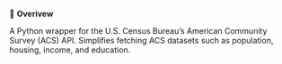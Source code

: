 🧭 **Overivew** 

A Python wrapper for the U.S. Census Bureau’s American Community Survey (ACS) API. Simplifies fetching ACS datasets such as population, housing, income, and education.
